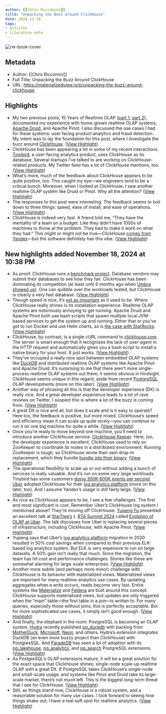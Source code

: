 ```yaml
---
author: [[Chris Riccomini]]
title: "Unpacking the Buzz Around ClickHouse"
date: 2024-11-18
tags: 
- articles
- literature-note
---
```

![rw-book-cover](https://substackcdn.com/image/fetch/w_1200,h_600,c_fill,f_jpg,q_auto:good,fl_progressive:steep,g_auto/https%3A%2F%2Fsubstack-post-media.s3.amazonaws.com%2Fpublic%2Fimages%2F6be7c97e-357e-4b01-bc15-ee0c0dd5cca1_1024x1024.webp)

## Metadata
- Author: [[Chris Riccomini]]
- Full Title: Unpacking the Buzz Around ClickHouse
- URL: https://materializedview.io/p/unpacking-the-buzz-around-clickhouse

## Highlights
- My two previous posts, 15 Years of Realtime OLAP ([part 1](https://materializedview.io/p/15-years-of-realtime-olap-part-1), [part 2](https://materializedview.io/p/15-years-of-realtime-olap-part-2)), documented my experience with home-grown realtime OLAP systems, [Apache Druid](https://druid.apache.org/), and Apache Pinot. I also discussed the use cases I had for these systems: user facing product analytics and fraud detection. My intent was to lay the foundation for this post, where I investigate the buzz around [ClickHouse](https://clickhouse.com/). ([View Highlight](https://read.readwise.io/read/01jd0f2kznbayy267e72fy4g1h))
- ClickHouse has been appearing a lot in some of my recent interactions. [Tinybird](https://www.tinybird.co/), a user-facing analytics product, uses ClickHouse as its database. Several startups I’ve talked to are working on ClickHouse-related products. My Twitter feed has a lot of ClickHouse mentions, too. ([View Highlight](https://read.readwise.io/read/01jd0f2qqeygsqjc9kvw4rf5qs))
- What’s more, much of the feedback about ClickHouse appears to be quite positive, too. This caught my eye—we engineers tend to be a critical bunch. Moreover, when I looked at ClickHouse, I saw another realtime OLAP system like Druid or Pinot. Why all the attention? ([View Highlight](https://read.readwise.io/read/01jd0f2ynk589jhjy5dyddsard))
- The responses to this post were interesting. The feedback seems to boil down to three things: speed, ease of install, and ease of operations. ([View Highlight](https://read.readwise.io/read/01jd0f37yxvxajaa78mkkq4ft5))
- ClickHouse is indeed very fast. A friend told me, “They have the mentality of a team on a budget. Like they didn’t have 1000s of machines to throw at the problem. They had to make it work on what they had.” This might or might not be true—ClickHouse [comes from Yandex](https://clickhouse.com/blog/introducing-click-house-inc)—but the software definitely has this vibe. ([View Highlight](https://read.readwise.io/read/01jd0f3a7q4vettgacghdafk9b))
## New highlights added November 18, 2024 at 10:38 PM
- As proof, ClickHouse runs a [benchmark project](https://benchmark.clickhouse.com/). Database vendors may submit their databases to see how they fair. ClickHouse has been dominating its competition (at least until 6 months ago when [Umbra](https://umbra-db.com/) [showed up](https://benchmark.clickhouse.com/)). One can quibble over the workloads tested, but ClickHouse is clearly a very fast database. ([View Highlight](https://read.readwise.io/read/01jd0f3ka9ex1neszgk7prw0q4))
- Though speed is nice, it’s [not as important](https://motherduck.com/blog/perf-is-not-enough/) as it used to be. Where ClickHouse really shines is its installation experience. Realtime OLAP systems are notoriously annoying to get running. Apache Druid and Apache Pinot both use bash scripts that spawn multiple local JVM-based services to get the system up and running. Either that or you’ve got to run Docker and use Helm charts, as is [the case with StarRocks](https://docs.starrocks.io/docs/quick_start/shared-nothing/). ([View Highlight](https://read.readwise.io/read/01jd0f3v8bztt1akedvct7sf3b))
- ClickHouse, by contrast, is a single cURL command to [clickhouse.com](https://clickhouse.com). The server is smart enough that it recognizes the lack of user-agent in the HTTP request and automatically gives you a bash script to install a native binary for your host. It just works. ([View Highlight](https://read.readwise.io/read/01jd0f429rbevj3y850gkec56b))
- They’ve occupied a really nice spot between embedded OLAP systems like [DuckDB](https://duckdb.org/) and distributed realtime OLAP systems like Apache Pinot and Apache Druid. It’s surprising to me that there aren’t more single-process realtime OLAP systems out there; it seems obvious in hindsight. ClickHouse seems unique in this regard, aside from recent [PostgreSQL](https://www.postgresql.org/) OLAP developments (more on this later). ([View Highlight](https://read.readwise.io/read/01jd0f44xh762kg7zwaxnskehe))
- Another way of phrasing all this is that the developer experience (DX) is really nice. And a great developer experience leads to a lot of rave reviews on Twitter. I suspect this is where a lot of the buzz is coming from. ([View Highlight](https://read.readwise.io/read/01jd0f48vrbj5t45bbcsxrpa5s))
- A great DX is nice and all, but does it scale and is it easy to operate? Here too, the feedback is positive, but more mixed. ClickHouse’s speed and efficiency mean it can scale up quite nicely—you can continue to run it on one big machine for quite a while. ([View Highlight](https://read.readwise.io/read/01jd0f4dd3d9dv1n8rkj49s65j))
- Once you’re ready to move beyond one machine, you’ll need to introduce another ClickHouse service: [ClickHouse Keeper](https://clickhouse.com/blog/clickhouse-keeper-a-zookeeper-alternative-written-in-cpp). Here, too, the developer experience is excellent. ClickHouse used to rely on ZooKeeper to coordinate its nodes in a distributed environment. Running ZooKeeper is tough, so ClickHouse wrote their own drop-in replacement, which they bundle [bundle into their binary](https://clickhouse.com/docs/en/guides/sre/keeper/clickhouse-keeper#how-to-run). ([View Highlight](https://read.readwise.io/read/01jd0f4fr9ndnnxtn51fm36dq5))
- The operational flexibility to scale up or out without adding a bunch of services is really valuable. And it’s run on some very large workloads. Tinybird has some customers [doing 300K-600K events per second](https://www.tinybird.co/blog-posts/how-tinybird-scales). [Uber](https://uber.com/) adopted ClickHouse for their [log analytics platform](https://www.uber.com/blog/logging/) (more on this later, too). And I assume Yandex’s usage is still fairly large. ([View Highlight](https://read.readwise.io/read/01jd0f4mcj4zxwbt9h5syvnzfs))
- As nice as ClickHouse appears to be, I see a few challenges. The first and most significant is cost. Remember Uber’s ClickHouse log system I mentioned above? They’re moving off ClickHouse. [Yupeng Fu](https://www.linkedin.com/in/yupeng-fu-593115b/) presented an excellent talk at [StarTree’s](https://startree.ai/)﹩ [RTA Summit 2024](https://www.rtasummit.com/) called [Evolution of OLAP at Uber](https://www.rtasummit.com/agenda/sessions/551916). The talk discusses how Uber is replacing several pieces of infrastructure, including ClickHouse, with Apache Pinot. ([View Highlight](https://read.readwise.io/read/01jd0f56k0fe4fp08x2sr22e7d))
- Yupeng says that Uber’s [log analytics platform](https://www.uber.com/blog/logging/) migration in 2020 resulted in 50% cost savings when compared to their previous ELK-based log analytics system. But ELK is very expensive to run on large datasets. A 50% gain isn’t really that much. Since the migration, the team has hit cost and performance challenges. Stories like these are somewhat alarming for large-scale enterprises. ([View Highlight](https://read.readwise.io/read/01jd0f5hdyeyc6gv7g0v3b4cd9))
- Another more subtle (and perhaps more minor) challenge with ClickHouse is its behavior with materialized views. Materialized views are important for many realtime analytics use cases. By updating aggregates when a write occurs, reads become very fast. Entire systems like [Materialize](https://materialize.com/) and [Feldera](https://www.feldera.com/) are built around this concept. ClickHouse supports materialized views, but updates are only triggered when the “main” table—the first table in a join—is written to. For many queries, especially those without joins, this is perfectly acceptable. But for more sophisticated use cases, it simply isn’t good enough. ([View Highlight](https://read.readwise.io/read/01jd0f5wz8nzjyrzx79mtf928z))
- And finally, the elephant in the room: PostgreSQL is becoming an OLAP system. [Hydra](https://hydra.so) recently published [pg_duckdb](https://github.com/duckdb/pg_duckdb) with backing from [MotherDuck](https://motherduck.com/), [Microsoft](https://www.microsoft.com/), [Neon](https://neon.tech/), and others. Hydra’s extension integrates DuckDB (an even *more* buzzy project than ClickHouse) with PostgresSQL. And [ParadeDB](https://www.paradedb.com/) has seen a lot of adoption with its [pg_lakehouse](https://www.paradedb.com/blog/introducing_lakehouse), [pg_analytics](https://github.com/paradedb/pg_analytics), and [pg_search](https://www.paradedb.com/blog/introducing_search) PostgreSQL extensions. ([View Highlight](https://read.readwise.io/read/01jd0f6h8kvm5r99jvtfhmthqf))
- As PostgreSQL’s OLAP extensions mature, it will be a great solution for the exact space that ClickHouse shines: single-node scale-up realtime OLAP with a great DX. If PostgreSQL takes ClickHouse’s single-node and small-scale usage, and systems like Pinot and Druid take its large-scale market, there’s not much left. This is the biggest long-term threat that I see for ClickHouse. ([View Highlight](https://read.readwise.io/read/01jd0f6ppcybpxvtk92r11cy3g))
- Still, as things stand now, ClickHouse is a robust system, and a reasonable solution for many use cases. I look forward to seeing how things shake out; I have a real soft spot for realtime analytics. ([View Highlight](https://read.readwise.io/read/01jd0f73ej4wefqvcrqn9spfav))
